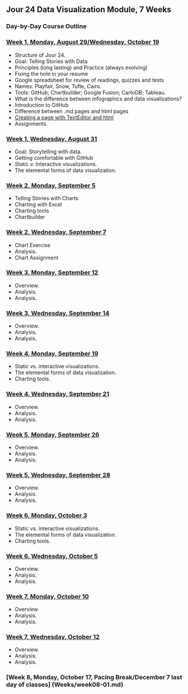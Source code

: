 ## Jour 24 Data Visualization Module, 7 Weeks

### Day-by-Day Course Outline

### [Week 1, Monday, August 29/Wednesday, October 19](Weeks/week01-01.md)

- Structure of Jour 24.
- Goal: Telling Stories with Data
- Principles (long lasting) and Practice (always evolving)
- Fixing the hole in your resume
- Google spreadsheet for review of readings, quizzes and tests
- Names: Playfair, Snow, Tufte, Cairo.
- Tools: GitHub; Chartbuilder; Google Fusion; CartoDB; Tableau.
- What is the difference between infographics and data visualizations?
- Introduction to GitHub
- Difference between .md pages and html pages
- [Creating a page with TextEditor and html](http://www.w3schools.com/html/html_intro.asp)
- Assignments.

### [Week 1, Wednesday, August 31](Weeks/week01-02.md)

- Goal: Storytelling with data.
- Getting comfortable with GitHub
- Static v. Interactive visualizations.
- The elemental forms of data visualization.

### [Week 2, Monday, September 5](Weeks/week02-01.md)

- Telling Stories with Charts
- Charting with Excel
- Charting tools
- Chartbuilder

### [Week 2, Wednesday, September 7](Weeks/week02-02.md)

- Chart Exercise
- Analysis.
- Chart Assignment

### [Week 3, Monday, September 12](Weeks/week03-01.md)

- Overview.
- Analysis.
- Analysis.

### [Week 3, Wednesday, September 14](Weeks/week03-02.md)

- Overview.
- Analysis.
- Analysis.

### [Week 4, Monday, September 19](Weeks/week04-01.md)

- Static vs. interactive visualizations.
- The elemental forms of data visualization.
- Charting tools.

### [Week 4, Wednesday, September 21](Weeks/week04-02.md)

- Overview.
- Analysis.
- Analysis.

### [Week 5, Monday, September 26](Weeks/week05-01.md)

- Overview.
- Analysis.
- Analysis.

### [Week 5, Wednesday, September 28](Weeks/week05-02.md)

- Overview.
- Analysis.
- Analysis.

### [Week 6, Monday, October 3](Weeks/week06-01.md)

- Static vs. interactive visualizations.
- The elemental forms of data visualization.
- Charting tools.

### [Week 6, Wednesday, October 5](Weeks/week06-02.md)

- Overview.
- Analysis.
- Analysis.

### [Week 7, Monday, October 10](Weeks/week07-01.md)

- Overview.
- Analysis.
- Analysis.

### [Week 7, Wednesday, October 12](Weeks/week07-02.md)

- Overview.
- Analysis.
- Analysis.

### [Week 8, Monday, October 17, Pacing Break/December 7 last day of classes] (Weeks/week08-01.md)
